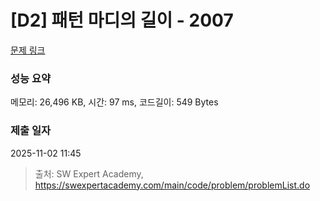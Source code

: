 # [D2] 패턴 마디의 길이 - 2007 

[문제 링크](https://swexpertacademy.com/main/code/problem/problemDetail.do?contestProbId=AV5P1kNKAl8DFAUq) 

### 성능 요약

메모리: 26,496 KB, 시간: 97 ms, 코드길이: 549 Bytes

### 제출 일자

2025-11-02 11:45



> 출처: SW Expert Academy, https://swexpertacademy.com/main/code/problem/problemList.do